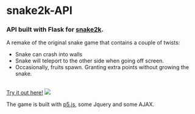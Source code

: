 # snake2k-API 

### API built with Flask for <a target="_blank" href="http://206.189.191.252/">snake2k</a>.

A remake of the original snake game that contains a couple of twists:
* Snake can crash into walls
* Snake will teleport to the other side when going off screen. 
* Occasionally, fruits spawn. Granting extra points without growing the snake.


</br>
<a target="_blank" href="http://206.189.191.252">Try it out here!</a>
<img src="http://206.189.191.252/demo.gif" />
</br>

The game is built with <a href="https://github.com/processing/p5.js">p5.js</a>, some Jquery and some AJAX.
